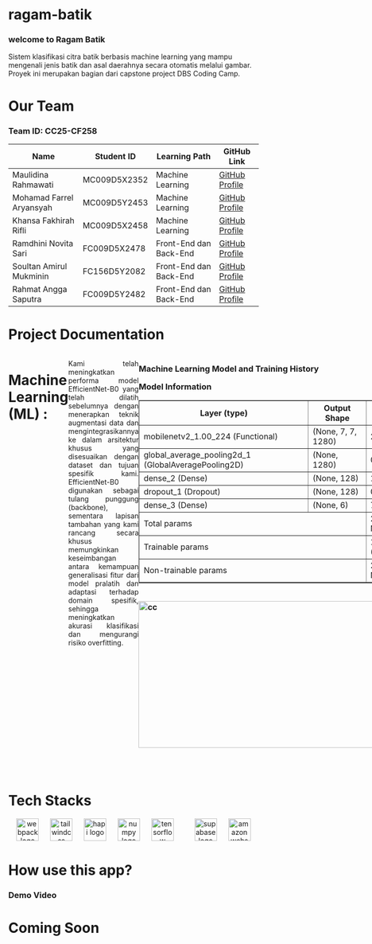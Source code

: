# ragam-batik
<h3>welcome to Ragam Batik</h3>

Sistem klasifikasi citra batik berbasis machine learning yang mampu mengenali jenis batik dan asal daerahnya secara otomatis melalui gambar. Proyek ini merupakan bagian dari capstone project DBS Coding Camp.


# Our Team

### Team ID: CC25-CF258

| Name                     | Student ID    | Learning Path       | GitHub Link                               |
|--------------------------|---------------|---------------------|-------------------------------------------|
| Maulidina Rahmawati    |  MC009D5X2352 | Machine Learning    | [GitHub Profile](https://github.com/mauliidna)  |
| Mohamad Farrel Aryansyah | MC009D5Y2453  | Machine Learning    | [GitHub Profile](https://github.com/farrelaryansyah)  |
| Khansa Fakhirah Rifli      | MC009D5X2458   | Machine Learning    | [GitHub Profile](https://github.com/Khansafr)|
| Ramdhini Novita Sari   |  FC009D5X2478   | Front-End dan Back-End     | [GitHub Profile](https://github.com/ramdhini)|
| Soultan Amirul Mukminin    | FC156D5Y2082   | Front-End dan Back-End     | [GitHub Profile](https://github.com/soul222)   |
| Rahmat Angga Saputra  | FC009D5Y2482   | Front-End dan Back-End  | [GitHub Profile](https://github.com/Rahmade271) |


# Project Documentation
<!DOCTYPE html>
<html lang="id">
<head>
</head>
<body>
  <div style="display: flex; justify-content: space-between;">
  <h1> Machine Learning (ML) : </h1>
  <p style='text-align: justify;'>Kami telah meningkatkan performa model EfficientNet-B0 yang telah dilatih sebelumnya dengan menerapkan teknik augmentasi data dan mengintegrasikannya ke dalam arsitektur khusus yang disesuaikan dengan dataset dan tujuan spesifik kami. EfficientNet-B0 digunakan sebagai tulang punggung (backbone), sementara lapisan tambahan yang kami rancang secara khusus memungkinkan keseimbangan antara kemampuan generalisasi fitur dari model pralatih dan adaptasi terhadap domain spesifik, sehingga meningkatkan akurasi klasifikasi dan mengurangi risiko overfitting.</p>
  <h3> Machine Learning Model and Training History</p>
  <p>Model Information</p>
  <table border="1" cellpadding="8">
    <tr>
      <th>Layer (type)</th>
      <th>Output Shape</th>
      <th>Param #</th>
    </tr>
    <tr>
      <td>mobilenetv2_1.00_224 (Functional)</td>
      <td>(None, 7, 7, 1280)</td>
      <td>2257984</td>
    </tr>
    <tr>
      <td>global_average_pooling2d_1 (GlobalAveragePooling2D)</td>
      <td>(None, 1280)</td>
      <td>0</td>
    </tr>
    <tr>
      <td>dense_2 (Dense)</td>
      <td>(None, 128)</td>
      <td>163968</td>
    </tr>
    <tr>
      <td>dropout_1 (Dropout)</td>
      <td>(None, 128)</td>
      <td>0</td>
    </tr>
    <tr>
      <td>dense_3 (Dense)</td>
      <td>(None, 6)</td>
      <td>774</td>
    </tr>
    <tr>
      <td colspan="2">Total params</td>
      <td>2422726 (9.24 MB)</td>
    </tr>
    <tr>
      <td colspan="2">Trainable params</td>
      <td>164742 (643.52 KB)</td>
    </tr>
    <tr>
      <td colspan="2">Non-trainable params</td>
      <td>2257984 (8.61 MB)</td>
    </tr>
  </table>
  <br>
  <img src="https://ragam-assets.s3.ap-southeast-2.amazonaws.com/Screenshot+2025-06-05+204539.jpg" alt="cc" width="595" height="295">
  </div>
</body>
</html>
<br>
</body>
</html>
<br>


# Tech Stacks

<div align="center">
  <img src="https://img.shields.io/badge/Webpack-8DD6F9?logo=webpack&logoColor=black&style=for-the-badge" height="45" alt="webpack logo"  />
  <img width="15" />
  <img src="https://img.shields.io/badge/Tailwind CSS-06B6D4?logo=tailwindcss&logoColor=black&style=for-the-badge" height="45" alt="tailwindcss logo"  />
  <img width="15" />
  <img src="https://img.shields.io/badge/Hapi.js-%23f06e00?style=for-the-badge&logo=hapi.js&logoColor=white" height="45" alt="hapi logo"  />
  <img width="15" />
  <img src="https://img.shields.io/badge/NumPy-013243?logo=numpy&logoColor=white&style=for-the-badge" height="45" alt="numpy logo"  />
  <img width="15" />
  <img src="https://img.shields.io/badge/TensorFlow-FF6F00?logo=tensorflow&logoColor=black&style=for-the-badge" height="45" alt="tensorflow logo"  />
  <img width="15" />
  <img width="15" />
  <img src="https://img.shields.io/badge/Supabase-3ECF8E?logo=supabase&logoColor=black&style=for-the-badge" height="45" alt="supabase logo"  />
  <img width="15" />
  <img src="https://img.shields.io/badge/Amazon AWS-232F3E?logo=amazonwebservices&logoColor=FF9900&style=for-the-badge" height="45" alt="amazonwebservices logo"  />
</div>
  
</div>
</div>

# How use this app?

### Demo Video

<h1>Coming Soon</h1>
